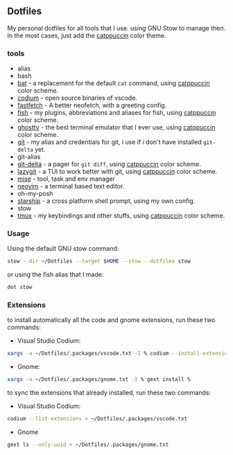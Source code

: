 ## Dotfiles

My personal dotfiles for all tools that I use. using GNU Stow to manage then. In the most cases, just add the [catppuccin](https://catppuccin.com/) color theme.

### tools

- alias
- bash
- [bat](https://github.com/sharkdp/bat) - a replacement for the default `cat` command, using [catppuccin](https://github.com/catppuccin/bat) color scheme.
- [codium](https://vscodium.com/) - open source binaries of vscode.
- [fastfetch](https://github.com/fastfetch-cli/fastfetch) - A better neofetch, with a greeting config.
- [fish](https://fishshell.com/) - my plugins, abbreviations and aliases for fish, using [catppuccin](https://github.com/catppuccin/fish) color scheme.
- [ghostty](https://ghostty.org/) - the best terminal emulator that I ever use, using [catppuccin](https://github.com/catppuccin/ghostty) color scheme.
- [git](https://git-scm.com/) - my alias and credentials for git, i use if i don't have installed `git-delta` yet.
- git-alias
- [git-delta](https://github.com/dandavison/delta) - a pager for `git diff`, using [catppuccin](https://github.com/catppuccin/delta) color scheme.
- [lazygit](https://github.com/jesseduffield/lazygit) - a TUI to work better with git, using [catppuccin](https://github.com/catppuccin/starship) color scheme.
- [mise](https://mise.jdx.dev/) - tool, task and env manager
- [neovim](https://neovim.io/) - a terminal based text editor.
- oh-my-posh
- [starship](https://starship.rs/) - a cross platform shell prompt, using my own config.
- stow
- [tmux](https://github.com/tmux/tmux) - my keybindings and other stuffs, using [catppuccin](https://github.com/catppuccin/tmux) color scheme.

### Usage

Using the default GNU stow command:

```bash
stow --dir ~/Dotfiles --target $HOME --stow --dotfiles stow
```

or using the fish alias that I made:

```bash
dot stow
```

### Extensions

to install automatically all the code and gnome extensions, run these two commands:

- Visual Studio Codium:

```bash
xargs -a ~/Dotfiles/.packages/vscode.txt -I % codium --install-extension %
```

- Gnome:

```bash
xargs -a ~/Dotfiles/.packages/gnome.txt -I % gext install %
```

to sync the extensions that already installed, run these two commands:

- Visual Studio Codium:

```bash
codium --list-extensions > ~/Dotfiles/.packages/vscode.txt
```

- Gnome

```bash
gext ls --only-uuid > ~/Dotfiles/.packages/gnome.txt
```
